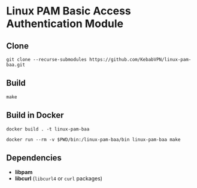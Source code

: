 # Linux PAM Basic Access Authentication Module

## Clone

```
git clone --recurse-submodules https://github.com/KebabVPN/linux-pam-baa.git
```

## Build

```
make
```

## Build in Docker

```
docker build . -t linux-pam-baa

docker run --rm -v $PWD/bin:/linux-pam-baa/bin linux-pam-baa make
```

## Dependencies

* **libpam**
* **libcurl** (`libcurl4` or `curl` packages)
